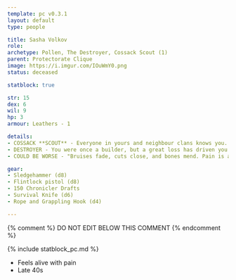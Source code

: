 ```yaml
---
template: pc v0.3.1
layout: default
type: people

title: Sasha Volkov
role: 
archetype: Pollen, The Destroyer, Cossack Scout (1)
parent: Protectorate Clique
image: https://i.imgur.com/IOuWmY0.png
status: deceased

statblock: true

str: 15
dex: 6
wil: 9
hp: 3
armour: Leathers - 1

details:
- COSSACK **SCOUT** - Everyone in yours and neighbour clans knows you.
- DESTROYER - You were once a builder, but a great loss has driven you to tear down everything you once loved. You carry a hammer symbolic of your destructive path.
- COULD BE WORSE - "Bruises fade, cuts close, and bones mend. Pain is a warning, not a weakness. The character feels it, acknowledges it—but never lets it stop them. Pain exists to protect, not to prevent survival." - When you suffer **Critical Damage** the worst result you look up on the Wound Table is a 6.

gear:
- Sledgehammer (d8)
- Flintlock pistol (d8)
- 150 Chronicler Drafts
- Survival Knife (d6)
- Rope and Grappling Hook (d4)

---
```


{% comment %}
DO NOT EDIT BELOW THIS COMMENT
{% endcomment %}

{% include statblock_pc.md %}

- Feels alive with pain
- Late 40s
